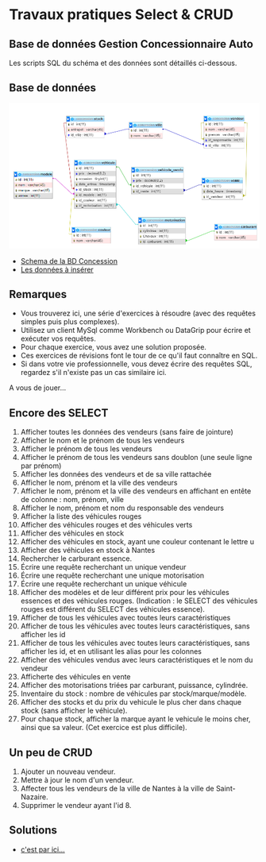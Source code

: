 # Travaux pratiques Select & CRUD

##  Base de données **Gestion Concessionnaire Auto**

Les scripts SQL du schéma et des données sont détaillés ci-dessous.

## Base de données
![concession](conception/concession.png)

* [Schema de la BD Concession](conception/schema.sql)
* [Les données à insérer](data/data.sql)

## Remarques

* Vous trouverez ici, une série d'exercices à résoudre (avec des requêtes simples puis plus complexes).
* Utilisez un client MySql comme Workbench ou DataGrip pour écrire et exécuter vos requêtes.  
* Pour chaque exercice, vous avez une solution proposée.  
* Ces exercices de révisions font le tour de ce qu'il faut connaître en SQL.
* Si dans votre vie professionnelle, vous devez écrire des requêtes SQL, regardez s'il n'existe pas un cas similaire ici.

A vous de jouer...

## Encore des SELECT

1. Afficher toutes les données des vendeurs (sans faire de jointure)
2. Afficher le nom et le prénom de tous les vendeurs  
3. Afficher le prénom de tous les vendeurs  
4. Afficher le prénom de tous les vendeurs sans doublon (une seule ligne par prénom)
5. Afficher les données des vendeurs et de sa ville rattachée
6. Afficher le nom, prénom et la ville des vendeurs
7. Afficher le nom, prénom et la ville des vendeurs en affichant en entête de colonne : nom, prénom, ville  
8. Afficher le nom, prénom et nom du responsable des vendeurs  
9. Afficher la liste des véhicules rouges  
10. Afficher des véhicules rouges et des véhicules verts  
11. Afficher des véhicules en stock  
12. Afficher des véhicules en stock, ayant une couleur contenant le lettre u  
13. Afficher des véhicules en stock à Nantes  
14. Rechercher le carburant essence.  
15. Écrire une requête recherchant un unique vendeur  
16. Écrire une requête recherchant une unique motorisation  
17. Écrire une requête recherchant un unique véhicule  
18. Afficher des modèles et de leur différent prix pour les véhicules essences et des véhicules rouges. 
(Indication : le SELECT des véhicules rouges est différent du SELECT des véhicules essence).  
19. Afficher de tous les véhicules avec toutes leurs caractéristiques  
20. Afficher de tous les véhicules avec toutes leurs caractéristiques, sans afficher les id  
21. Afficher de tous les véhicules avec toutes leurs caractéristiques, sans afficher les id, et en utilisant les alias pour les colonnes  
22. Afficher des véhicules vendus avec leurs caractéristiques et le nom du vendeur
23. Afficherte des véhicules en vente
24. Afficher des motorisations triées par carburant, puissance, cylindrée.  
25. Inventaire du stock : nombre de véhicules par stock/marque/modèle.  
26. Afficher des stocks et du prix du vehicule le plus cher dans chaque stock (sans afficher le véhicule).  
27. Pour chaque stock, afficher la marque ayant le vehicule le moins cher, ainsi que sa valeur. (Cet exercice est plus difficile).

## Un peu de CRUD 

1. Ajouter un nouveau vendeur.  
2. Mettre à jour le nom d'un vendeur.  
3. Affecter tous les vendeurs de la ville de Nantes à la ville de Saint-Nazaire.  
4. Supprimer le vendeur ayant l'id 8.


## Solutions

* [c'est par ici...](../pratique/solutions/travaux-pratiques-sql-solutions.md)